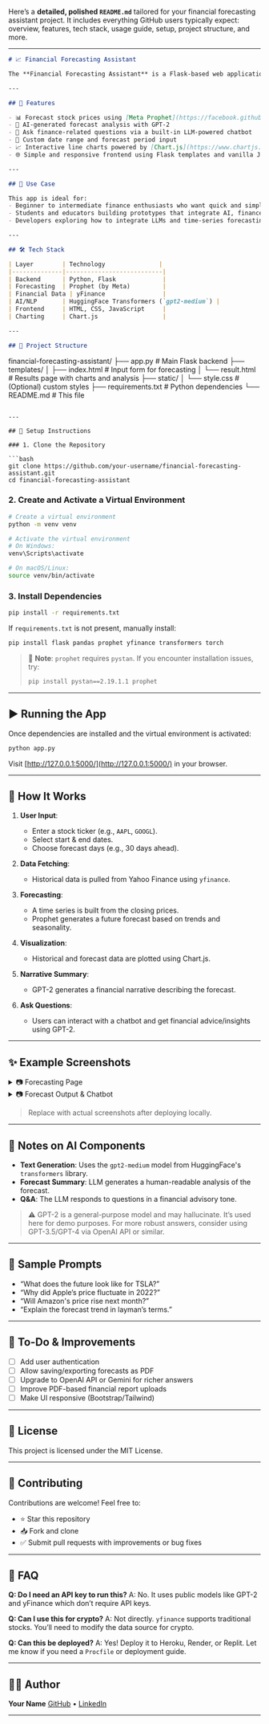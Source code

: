 Here’s a **detailed, polished `README.md`** tailored for your financial forecasting assistant project. It includes everything GitHub users typically expect: overview, features, tech stack, usage guide, setup, project structure, and more.

---

```markdown
# 📈 Financial Forecasting Assistant

The **Financial Forecasting Assistant** is a Flask-based web application that combines **stock price forecasting**, **interactive charting**, and **LLM-powered financial analysis**. Users can enter a stock ticker, select a date range, and view a forecast of future stock prices powered by **Meta's Prophet** model. It also includes an **AI advisor chatbot** (powered by GPT-2) to answer user queries in natural language.

---

## 🚀 Features

- 📊 Forecast stock prices using [Meta Prophet](https://facebook.github.io/prophet/)
- 🧠 AI-generated forecast analysis with GPT-2
- 💬 Ask finance-related questions via a built-in LLM-powered chatbot
- 📅 Custom date range and forecast period input
- 📈 Interactive line charts powered by [Chart.js](https://www.chartjs.org/)
- 🌐 Simple and responsive frontend using Flask templates and vanilla JavaScript

---

## 📌 Use Case

This app is ideal for:
- Beginner to intermediate finance enthusiasts who want quick and simple visual forecasting.
- Students and educators building prototypes that integrate AI, finance, and data visualization.
- Developers exploring how to integrate LLMs and time-series forecasting into web apps.

---

## 🛠️ Tech Stack

| Layer        | Technology               |
|--------------|---------------------------|
| Backend      | Python, Flask             |
| Forecasting  | Prophet (by Meta)         |
| Financial Data | yFinance                |
| AI/NLP       | HuggingFace Transformers (`gpt2-medium`) |
| Frontend     | HTML, CSS, JavaScript     |
| Charting     | Chart.js                  |

---

## 📁 Project Structure

```

financial-forecasting-assistant/
├── app.py                # Main Flask backend
├── templates/
│   ├── index.html        # Input form for forecasting
│   └── result.html       # Results page with charts and analysis
├── static/
│   └── style.css         # (Optional) custom styles
├── requirements.txt      # Python dependencies
└── README.md             # This file

````

---

## 🔧 Setup Instructions

### 1. Clone the Repository

```bash
git clone https://github.com/your-username/financial-forecasting-assistant.git
cd financial-forecasting-assistant
````

### 2. Create and Activate a Virtual Environment

```bash
# Create a virtual environment
python -m venv venv

# Activate the virtual environment
# On Windows:
venv\Scripts\activate

# On macOS/Linux:
source venv/bin/activate
```

### 3. Install Dependencies

```bash
pip install -r requirements.txt
```

If `requirements.txt` is not present, manually install:

```bash
pip install flask pandas prophet yfinance transformers torch
```

> 🧠 **Note**: `prophet` requires `pystan`. If you encounter installation issues, try:
>
> ```bash
> pip install pystan==2.19.1.1 prophet
> ```

---

## ▶️ Running the App

Once dependencies are installed and the virtual environment is activated:

```bash
python app.py
```

Visit [http://127.0.0.1:5000/](http://127.0.0.1:5000/) in your browser.

---

## 🧠 How It Works

1. **User Input**:

   * Enter a stock ticker (e.g., `AAPL`, `GOOGL`).
   * Select start & end dates.
   * Choose forecast days (e.g., 30 days ahead).

2. **Data Fetching**:

   * Historical data is pulled from Yahoo Finance using `yfinance`.

3. **Forecasting**:

   * A time series is built from the closing prices.
   * Prophet generates a future forecast based on trends and seasonality.

4. **Visualization**:

   * Historical and forecast data are plotted using Chart.js.

5. **Narrative Summary**:

   * GPT-2 generates a financial narrative describing the forecast.

6. **Ask Questions**:

   * Users can interact with a chatbot and get financial advice/insights using GPT-2.

---

## ✨ Example Screenshots

<details>
<summary>📷 Forecasting Page</summary>

![Forecast Form](https://via.placeholder.com/800x400?text=Form+Example)

</details>

<details>
<summary>📷 Forecast Output & Chatbot</summary>

![Forecast Output](https://via.placeholder.com/800x400?text=Chart+and+Chatbot)

</details>

> Replace with actual screenshots after deploying locally.

---

## 🤖 Notes on AI Components

* **Text Generation**: Uses the `gpt2-medium` model from HuggingFace's `transformers` library.
* **Forecast Summary**: LLM generates a human-readable analysis of the forecast.
* **Q\&A**: The LLM responds to questions in a financial advisory tone.

> ⚠️ GPT-2 is a general-purpose model and may hallucinate. It’s used here for demo purposes. For more robust answers, consider using GPT-3.5/GPT-4 via OpenAI API or similar.

---

## 🧪 Sample Prompts

* “What does the future look like for TSLA?”
* “Why did Apple’s price fluctuate in 2022?”
* “Will Amazon's price rise next month?”
* “Explain the forecast trend in layman’s terms.”

---

## 🧼 To-Do & Improvements

* [ ] Add user authentication
* [ ] Allow saving/exporting forecasts as PDF
* [ ] Upgrade to OpenAI API or Gemini for richer answers
* [ ] Improve PDF-based financial report uploads
* [ ] Make UI responsive (Bootstrap/Tailwind)

---

## 📄 License

This project is licensed under the MIT License.

---

## 🤝 Contributing

Contributions are welcome! Feel free to:

* ⭐ Star this repository
* 📥 Fork and clone
* ✅ Submit pull requests with improvements or bug fixes

---

## 🙋 FAQ

**Q: Do I need an API key to run this?**
A: No. It uses public models like GPT-2 and yFinance which don’t require API keys.

**Q: Can I use this for crypto?**
A: Not directly. `yfinance` supports traditional stocks. You’ll need to modify the data source for crypto.

**Q: Can this be deployed?**
A: Yes! Deploy it to Heroku, Render, or Replit. Let me know if you need a `Procfile` or deployment guide.

---

## 👨‍💻 Author

**Your Name**
[GitHub](https://github.com/your-username) • [LinkedIn](https://linkedin.com/in/your-profile)

---
